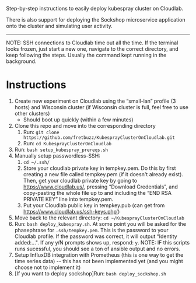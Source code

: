 Step-by-step instructions to easily deploy kubespray cluster on Cloudlab. 

There is also support for deploying the Sockshop microservice application onto the cluster and simulating user activity.

----
NOTE: SSH connections to Cloudlab time out all the time. If the terminal looks frozen, just start a new one, navigate to the correct directory, and keep following the steps. Usually the command kept running in the background.

# Instructions
1. Create new experiment on Cloudlab using the “small-lan” profile (3 hosts) and Wisconsin cluster (if Wisconsin cluster is full, feel free to use other clusters)
    * Should boot up quickly (within a few minutes)
2. Clone this repo and move into the corresponding directory
    1. Run: `git clone https://github.com/fretbuzz/KubesprayClusterOnCloudlab.git`
    2. Run: `cd KubesprayClusterOnCloudlab`
3. Run: `bash setup_kubespray_prereqs.sh`
4. Manually setup passwordless-SSH:
    1. `cd ~/.ssh/`
    2. Store your cloudlab private key in tempkey.pem. Do this by first creating a new file called tempkey.pem (if it doesn't already exist). Then, get your cloudlab private key by going to https://www.cloudlab.us/, pressing “Download Credentials”, and copy-pasting the whole file up to and including the “END RSA PRIVATE KEY” line into tempkey.pem. 
    3. Put your Cloudlab public key in tempkey.pub (can get from https://www.cloudlab.us/ssh-keys.php’)
5. Move back to the relevant directory: `cd ~/KubesprayClusterOnCloudlab`
6. Run: `bash deploy_kubespray.sh`. At some point you will be asked for the phasephrase for `.ssh/tempkey.pem`. This is the password to your Cloudlab profile. If the password was correct, it will output “Identity added:...". If any y/N prompts shows up, respond: `y`.
   NOTE: IF this scripts runs sucessful, you should see a ton of ansible output and no errors.
7. Setup InfluxDB integration with Prometheus (this is one way to get the time series data) -- this has not been implemented yet (and you might choose not to implement it)
8. \[If you want to deploy sockshop\]Run: `bash deploy_sockshop.sh`
